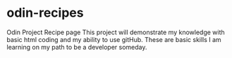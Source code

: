 # odin-recipes
Odin Project Recipe page
This project will demonstrate my knowledge with basic html coding and my ability to use gitHub. These are basic skills I am learning on my path to be a developer someday. 